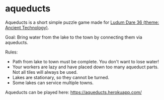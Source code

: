 # aqueducts

Aqueducts is a short simple puzzle game made for [Ludum Dare 36 (theme: Ancient Technology)](http://ludumdare.com/compo/).

Goal: Bring water from the lake to the town by connecting them via aqueducts. 

Rules: 
- Path from lake to town must be complete. You don't want to lose water!
- Your workers are lazy and have placed down too many aqueduct parts. Not all tiles will always be used.
- Lakes are stationary, so they cannot be turned.
- Some lakes can service multiple towns.

Aqueducts can be played here: https://aqueducts.herokuapp.com/
